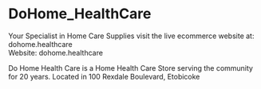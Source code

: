 # DoHome_HealthCare
Your Specialist in Home Care Supplies visit the live ecommerce website at: dohome.healthcare <br>
Website: dohome.healthcare

Do Home Health Care is a Home Health Care Store serving the community for 20 years.
Located in 100 Rexdale Boulevard, Etobicoke
